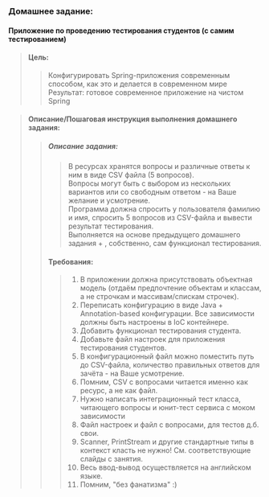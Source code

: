 ### Домашнее задание:<br/>

#### Приложение по проведению тестирования студентов (с самим тестированием)

> #### Цель:
>> Конфигурировать Spring-приложения современным способом, как это и делается в современном мире
<br/>Результат: готовое современное приложение на чистом Spring


> #### Описание/Пошаговая инструкция выполнения домашнего задания:
>> #####  Описание задания:
>>> В ресурсах хранятся вопросы и различные ответы к ним в виде CSV файла (5 вопросов).
>>> <br/>Вопросы могут быть с выбором из нескольких вариантов или со свободным ответом - на Ваше желание и усмотрение.
>>> <br/>Программа должна спросить у пользователя фамилию и имя, спросить 5 вопросов из CSV-файла и вывести результат тестирования.
>>> <br/>Выполняется на основе предыдущего домашнего задания + , собственно, сам функционал тестирования.  
>> #### Требования:
>>> 1) В приложении должна присутствовать объектная модель (отдаём предпочтение объектам и классам, а не строчкам и массивам/спискам строчек).
>>> 2) Переписать конфигурацию в виде Java + Annotation-based конфигурации. Все зависимости должны быть настроены в IoC контейнере.
>>> 3) Добавить функционал тестирования студента.
>>> 4) Добавьте файл настроек для приложения тестирования студентов.
>>> 5) В конфигурационный файл можно поместить путь до CSV-файла, количество правильных ответов для зачёта - на Ваше усмотрение.
>>> 6) Помним, CSV с вопросами читается именно как ресурс, а не как файл.
>>> 7) Нужно написать интеграционный тест класса, читающего вопросы и юнит-тест сервиса с моком зависимости
>>> 8) Файл настроек и файл с вопросами, для тестов д.б. свои.
>>> 9) Scanner, PrintStream и другие стандартные типы в контекст класть не нужно! См. соответствующие слайды с занятия.
>>> 10) Весь ввод-вывод осуществляется на английском языке.
>>> 11) Помним, "без фанатизма" :)

